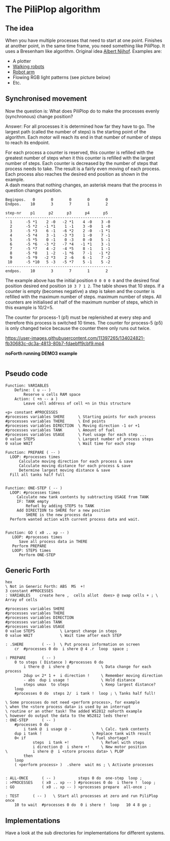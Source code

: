 # The PiliPlop algorithm

## The idea

When you have multiple processes that need to start at one point. Finishes at another point, 
in the same time frame, you need something like PiliPlop. It uses a Bresenham like algorithm. 
Original idea [Albert Nijhof](https://home.hccnet.nl/anij/ec/ec207a.html). Examples are:  

  - A plotter
  - [Walking robots](https://home.hccnet.nl/willem.ouwerkerk/egel-for-msp430/egel%20for%20launchpad.html#e11x)
  - [Robot arm](https://home.hccnet.nl/willem.ouwerkerk/)
  - Flowing RGB light patterns (see picture below)
  - Etc.

## Synchronised movement

Now the question is: What does PiliPlop do to make the processes evenly (synchronous) change position?

Answer: For all processes it is determined how far they have to go. The largest path (called the number of steps) is the 
starting point of the algorithm. Each motor will reach its end in that number of number of steps to reach its endpoint. 

For each process a counter is reserved, this counter is refilled with the greatest number of steps when it
this counter is refilled with the largest number of steps. Each counter is decreased by the number of steps 
that process needs to take. The result is a fairly even moving of each process.
Each process also reaches the desired end position as shown in the example.  
A dash means that nothing changes, an asterisk means that the process in question changes position.

```
Beginpos.   0       0       0       0       0
Endpos.    10       3       7       1       2

step-nr    p1      p2      p3      p4      p5
-----------------------------------------------
  1      -5 *1    2 -0   -2 *1    4 -0    3 -0  
  2      -5 *2   -1 *1    1 -1    3 -0    1 -0  
  3      -5 *3    6 -1   -6 *2    2 -0   -1 *1   
  4      -5 *4    3 -1   -3 *3    1 -0    7 -1   
  5      -5 *5    0 -1    0 -3    0 -0    5 -1   
  6      -5 *6   -3 *2   -7 *4   -1 *1    3 -1   
  7      -5 *7    4 -2   -4 *5    8 -1    1 -1   
  8      -5 *8    1 -2   -1 *6    7 -1   -1 *2   
  9      -5 *9   -2 *3    2 -6    6 -1    7 -2   
 10      -5 *10   5 -3   -5 *7    5 -1    5 -2   
-----------------------------------------------
endpos.    10       3       7       1       2
```

The example above has the initial position `0 0 0 0 0` and the desired final position 
desired end position `10 3 7 1 2`. The table shows that 10 
steps. If a counter is empty (becomes negative)
a step is taken and the counter is refilled with the maximum number of steps.
maximum number of steps. All counters are initialised at
half of the maximum number of steps,
which in this example is 10/2=5. 

The counter for process-1 (p1) must be replenished at every step
and therefore this process is switched 10 times. The counter for process-5 (p5) is only changed twice because the counter there only runs out twice.

https://user-images.githubusercontent.com/11397265/134024821-fb30683c-dc3a-4813-80b7-fdaebff9cbf9.mp4

**noForth running DEMO3 example**
```
```

## Pseudo code
```
Function: VARIABLES
	Define: ( u -- )
		Reserve u cells RAM space 
	Action: ( +n -- a )
		Leave cell address of cell +n in this structure

«p» constant #PROCESSES
#processes variables SHERE      \ Starting points for each process
#processes variables THERE      \ End points
#processes variables DIRECTION  \ Moving direction -1 or +1
#processes variables TANK       \ Amount of fuel
#processes variables USAGE      \ Fuel usage for each step ... 
0 value STEPS                   \ Largest number of process steps
0 value WAIT                    \ Wait time for each step

Function: PREPARE ( -- )
  LOOP: #processes times
      Calculate moving direction for each process & save
      Calculate moving distance for each process & save
      Determine largest moving distance & save
  Fill all tanks half full
  

Function: ONE-STEP ( -- )
  LOOP: #processes times
     Calculate new tank contents by subtracting USAGE from TANK
     IF: TANK empty
         Refuel by adding STEPS to TANK
	 Add DIRECTION to SHERE for a new position
         SHERE is the new process data
  Perform wanted action with current process data and wait.
	 
	 
Function: GO ( x0 .. xp -- )
   LOOP: #processes times
      Save all process data in THERE
   Perform PREPARE 
   LOOP: STEPS times
      Perform ONE-STEP
```

## Generic Forth

```Forth
hex
\ Not in Generic Forth: ABS  MS  +!
3 constant #PROCESSES
: VARIABLES    create here ,  cells allot  does> @ swap cells + ; \ Array of cells

#processes variables SHERE
#processes variables THERE
#processes variables DIRECTION
#processes variables TANK
#processes variables USAGE
0 value STEPS         	\ Largest change in steps
0 value WAIT          	\ Wait time after each STEP

: .SHERE        ( -- )	\ Put process information on screen
    cr  #processes 0 do  i shere @ 4 .r  loop  space ;

: PREPARE       ( -- )
    0 to steps ( Distance ) #processes 0 do
        i there @  i shere @              \ Data change for each process
        2dup u< 2* 1 +  i direction !     \ Remember moving direction
        - abs  dup i usage ! 	          \ Hold distance
        steps umax  to steps              \ Keep largest distance?
    loop
    #processes 0 do  steps 2/  i tank !  loop ; \ Tanks half full!

\ Some processes do not need <perform process>, for example
\ when the <store process data> is used by an interrupt
\ routine or an other task! The added WS2812 noForth example
\ however do output the data to the WS2812 leds there!
: ONE-STEP      ( -- )
    #processes 0 do
        i tank @  i usage @ -             \ Calc. tank contents
	dup i tank !                      \ Replace tank with result
	0< if                             \ Fuel shortage?
            steps  i tank +!              \ Refuel with steps
            i direction @  i shere +!     \ New motor position
\           i shere @  i <store process data> \ PLOP
        then
    loop 
    ( <perform process> )  .shere  wait ms ; \ Activate processes


: ALL-ONCE      ( -- )          steps 0 do  one-step  loop ;
: >PROCESSES    ( x0 .. xp -- ) #processes 0 do  i there !  loop ;
: GO            ( x0 .. xp -- ) >processes prepare  all-once ;

: TEST		( -- )   \ Start all processes at zero and run PiliPlop once
    10 to wait  #processes 0 do  0 i shere !  loop   10 4 8 go ;
```

## Implementations

Have a look at the sub directories for implementations for different systems.

